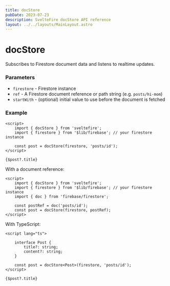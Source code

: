 ```yaml
---
title: docStore
pubDate: 2023-07-23
description: SvelteFire docStore API reference
layout: ../../layouts/MainLayout.astro
---
```


# docStore

Subscribes to Firestore document data and listens to realtime updates. 

### Parameters

- `firestore` - Firestore instance
- `ref` - A Firestore document reference or path string (e.g. `posts/hi-mom`)
- `startWith` - (optional) initial value to use before the document is fetched

### Example

```svelte
<script>
    import { docStore } from 'sveltefire';
    import { firestore } from '$lib/firebase'; // your firestore instance

    const post = docStore(firestore, 'posts/id');
</script>

{$post?.title}
```

With a document reference:

```svelte
<script>
    import { docStore } from 'sveltefire';
    import { firestore } from '$lib/firebase'; // your firestore instance
    import { doc } from 'firebase/firestore';

    const postRef = doc('posts/id');
    const post = docStore(firestore, postRef);  
</script>
```

With TypeScript:

```svelte
<script lang="ts">

    interface Post {
        title?: string;
        content?: string;
    }

    const post = docStore<Post>(firestore, 'posts/id');
</script>

{$post?.title}
```